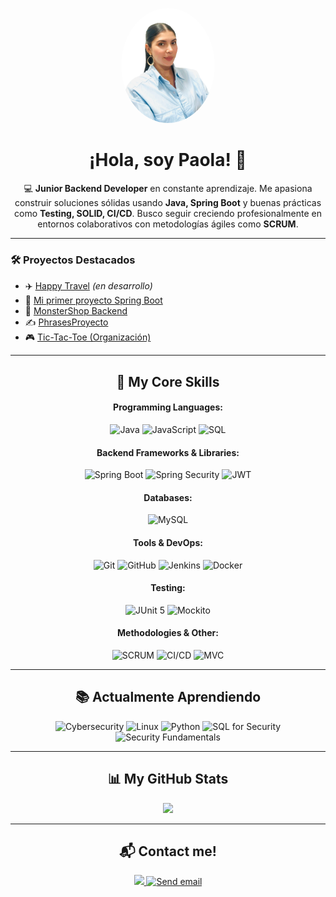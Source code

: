 <p align="center">
  <img src="assets/Paola.jpg" alt="PaolaAPL17" width="150" style="border-radius: 50%;" />
</p>

<h1 align="center">¡Hola, soy Paola! 👋</h1>

<p align="center">
  💻 <strong>Junior Backend Developer</strong> en constante aprendizaje. Me apasiona construir soluciones sólidas usando <strong>Java, Spring Boot</strong> y buenas prácticas como <strong>Testing, SOLID, CI/CD</strong>. Busco seguir creciendo profesionalmente en entornos colaborativos con metodologías ágiles como <strong>SCRUM</strong>.
</p>

---

### 🛠️ Proyectos Destacados

- ✈️ [Happy Travel](https://github.com/PaolaAPL17/Happy-Travel) *(en desarrollo)*
- 🔧 [Mi primer proyecto Spring Boot](https://github.com/PaolaAPL17/Mi-primer-proyecto-Spring-Boot.git)
- 🛒 [MonsterShop Backend](https://github.com/PaolaAPL17/MonstersShopBackend.git)
- ✍️ [PhrasesProyecto](https://github.com/PaolaAPL17/PhrasesProyecto.git)
- 🎮 [Tic-Tac-Toe (Organización)](https://github.com/Proyecto-Tic-Tac-Toe/Tic-Tac-Toe.git)

---

<h2 align="center">🚀 My Core Skills</h2>

<h4 align="center">Programming Languages:</h4>
<p align="center">
  <img src="https://img.shields.io/badge/Java-007396?style=for-the-badge&logo=java&logoColor=white" alt="Java">
  <img src="https://img.shields.io/badge/JavaScript-F7DF1E?style=for-the-badge&logo=javascript&logoColor=black" alt="JavaScript">
  <img src="https://img.shields.io/badge/SQL-4479A1?style=for-the-badge&logo=mysql&logoColor=white" alt="SQL"> 
</p>

<h4 align="center">Backend Frameworks & Libraries:</h4>
<p align="center">
  <img src="https://img.shields.io/badge/Spring_Boot-6DB33F?style=for-the-badge&logo=spring-boot&logoColor=white" alt="Spring Boot">
  <img src="https://img.shields.io/badge/Spring_Security-6DB33F?style=for-the-badge&logo=spring&logoColor=white" alt="Spring Security">
  <img src="https://img.shields.io/badge/JWT-000000?style=for-the-badge&logo=JSON%20web%20tokens&logoColor=white" alt="JWT">
</p>

<h4 align="center">Databases:</h4>
<p align="center">
  <img src="https://img.shields.io/badge/MySQL-005C84?style=for-the-badge&logo=mysql&logoColor=white" alt="MySQL">
</p>

<h4 align="center">Tools & DevOps:</h4>
<p align="center">
  <img src="https://img.shields.io/badge/GIT-E44C30?style=for-the-badge&logo=git&logoColor=white" alt="Git">
  <img src="https://img.shields.io/badge/GitHub-100000?style=for-the-badge&logo=github&logoColor=white" alt="GitHub">
  <img src="https://img.shields.io/badge/Jenkins-D24939?style=for-the-badge&logo=jenkins&logoColor=white" alt="Jenkins">
  <img src="https://img.shields.io/badge/Docker-2CA5E0?style=for-the-badge&logo=docker&logoColor=white" alt="Docker">
</p>

<h4 align="center">Testing:</h4>
<p align="center">
  <img src="https://img.shields.io/badge/JUnit5-25A162?style=for-the-badge&logo=junit5&logoColor=white" alt="JUnit 5">
  <img src="https://img.shields.io/badge/Mockito-628BC9?style=for-the-badge&logo=mockito&logoColor=white" alt="Mockito">
</p>

<h4 align="center">Methodologies & Other:</h4>
<p align="center">
  <img src="https://img.shields.io/badge/SCRUM-0052CC?style=for-the-badge&logo=scrum&logoColor=white" alt="SCRUM">
  <img src="https://img.shields.io/badge/CI%2FCD-F44A1E?style=for-the-badge&logo=github-actions&logoColor=white" alt="CI/CD">
  <img src="https://img.shields.io/badge/MVC-F05032?style=for-the-badge&logo=model--view--controller&logoColor=white" alt="MVC">
</p>

---

<h2 align="center">📚 Actualmente Aprendiendo</h2>

<p align="center">
  <img src="https://img.shields.io/badge/Cybersecurity-0078D4?style=for-the-badge&logo=cybersecurity&logoColor=white" alt="Cybersecurity">
  <img src="https://img.shields.io/badge/Linux-FCC624?style=for-the-badge&logo=linux&logoColor=black" alt="Linux">
  <img src="https://img.shields.io/badge/Python-FFD43B?style=for-the-badge&logo=python&logoColor=blue" alt="Python">
  <img src="https://img.shields.io/badge/SQL_for_Security-4479A1?style=for-the-badge&logo=mysql&logoColor=white" alt="SQL for Security">
  <img src="https://img.shields.io/badge/Security_Fundamentals-00BFFF?style=for-the-badge&logo=shield&logoColor=white" alt="Security Fundamentals">
</p>

---

<h2 align="center">📊 My GitHub Stats</h2>

<p align="center">
  <a href="https://github.com/PaolaAPL17">
    <img src="https://github-readme-stats.vercel.app/api?username=PaolaAPL17&show_icons=true&theme=nightowl&hide_border=true" />
  </a>
</p>

---

<h2 align="center">📬 Contact me!</h2>


<p align="center">
  <a href="https://www.linkedin.com/in/paola-andrea-tech/" target="_blank">
    <img src="https://img.shields.io/badge/LinkedIn-0077B5?style=for-the-badge&logo=linkedin&logoColor=white">
  </a>
  <a href="mailto:paopin2024@gmail.com?subject=Let's%20Connect&body=Hi%20Paola,%20I%20saw%20your%20GitHub%20profile%20and...">
    <img src="https://img.shields.io/badge/Gmail-D14836?style=for-the-badge&logo=gmail&logoColor=white" alt="Send email">
  </a>
</p>
